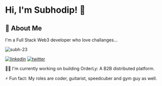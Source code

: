 
# Hi, I'm Subhodip! 👋


## 🚀 About Me
I'm a Full Stack Web3 developer who love challanges...


<p><img src="https://komarev.com/ghpvc/?username=subh-23&label=Profile%20views&color=00ff00&style=flat" alt="subh-23" /> </p>

<!-- ## 🔗 Links -->
<!-- [![portfolio](https://img.shields.io/badge/my_portfolio-000?style=for-the-badge&logo=ko-fi&logoColor=white)](https://subh0dip-portfolio.web.app/) -->
[![linkedin](https://img.shields.io/badge/linkedin-0A66C2?style=for-the-badge&logo=linkedin&logoColor=white)](https://www.linkedin.com/in/subhodip-roy/)
[![twitter](https://img.shields.io/badge/twitter-1DA1F2?style=for-the-badge&logo=twitter&logoColor=white)](https://twitter.com/23_subh/)


<!-- ## Other Common Github Profile Sections -->
👩‍💻 I'm currently working on building OrderLy: A B2B distributed platform.

⚡️ Fun fact: My roles are coder, guitarist, speedcuber and gym guy as well.


